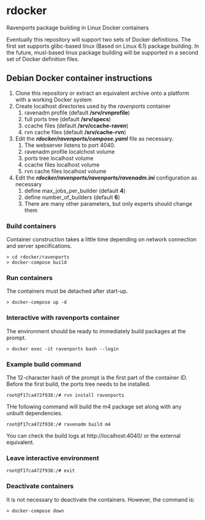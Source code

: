 # rdocker
Ravenports package building in Linux Docker containers

Eventually this repository will support two sets of Docker definitions.
The first set supports glibc-based linux (Based on Linux 6.1) package building.
In the future, musl-based linux package building will be supported in a
second set of Docker definition files.

## Debian Docker container instructions

1. Clone this repository or extract an equivalent archive onto a platform with a working Docker system
1. Create localhost directories used by the *ravenports* container
   1. ravenadm profile (default **/srv/rvnprofile**)
   2. full ports tree (default **/srv/specs**)
   3. ccache files (default **/srv/ccache-raven**)
   4. rvn cache files (default **/srv/cache-rvn**) 
1. Edit the ___rdocker/ravenports/compose.yaml___ file as necessary.
   1. The webserver listens to port 4040.
   2. ravenadm profile localchost volume
   3. ports tree localhost volume
   4. ccache files localhost volume
   5. rvn cache files localhost volume
1. Edit the ___rdocker/ravenports/ravenports/ravenadm.ini___ configuration as necessary
   1. define max_jobs_per_builder (default **4**)
   2. define number_of_builders (default **6**)
   3. There are many other parameters, but only experts should change them

### Build containers

Container construction takes a little time depending on network connection and server specifications.
```
> cd rdocker/ravenports
> docker-compose build
```

### Run containers

The containers must be detached after start-up.
```
> docker-compose up -d
```

### Interactive with ravenports container

The environment should be ready to immediately build packages at the prompt.
```
> docker exec -it ravenports bash --login
```

### Example build command

The 12-character hash of the prompt is the first part of the container ID.
Before the first build, the ports tree needs to be installed.
```
root@f17ca472f938:/# rvn install ravenports
```

THe following command will build the m4 package set along with any unbuilt dependencies.
```
root@f17ca472f938:/# ravenadm build m4
```
You can check the build logs at http://localhost:4040/ or the external equivalent.

### Leave interactive environment

```
root@f17ca472f938:/# exit
```

### Deactivate containers

It is not necessary to deactivate the containers.  However, the command is:
```
> docker-compose down
```

